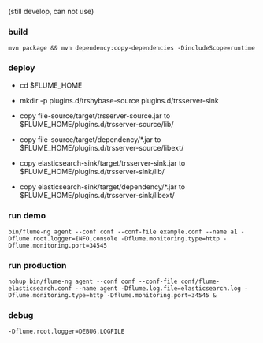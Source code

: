 (still develop, can not use)

### build
    mvn package && mvn dependency:copy-dependencies -DincludeScope=runtime

### deploy
* cd $FLUME_HOME
* mkdir -p plugins.d/trshybase-source plugins.d/trsserver-sink

* copy file-source/target/trsserver-source.jar to $FLUME_HOME/plugins.d/trsserver-source/lib/
* copy file-source/target/dependency/*.jar to $FLUME_HOME/plugins.d/trsserver-source/libext/
* copy elasticsearch-sink/target/trsserver-sink.jar to $FLUME_HOME/plugins.d/trsserver-sink/lib/
* copy elasticsearch-sink/target/dependency/*.jar to $FLUME_HOME/plugins.d/trsserver-sink/libext/

### run demo

    bin/flume-ng agent --conf conf --conf-file example.conf --name a1 -Dflume.root.logger=INFO,console -Dflume.monitoring.type=http -Dflume.monitoring.port=34545

### run production

	nohup bin/flume-ng agent --conf conf --conf-file conf/flume-elasticsearch.conf --name agent -Dflume.log.file=elasticsearch.log -Dflume.monitoring.type=http -Dflume.monitoring.port=34545 &


### debug
	-Dflume.root.logger=DEBUG,LOGFILE
